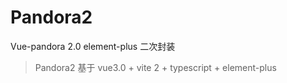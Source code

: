 # Pandora2 

Vue-pandora 2.0 element-plus 二次封装
> Pandora2 基于 vue3.0 + vite 2 + typescript + element-plus 